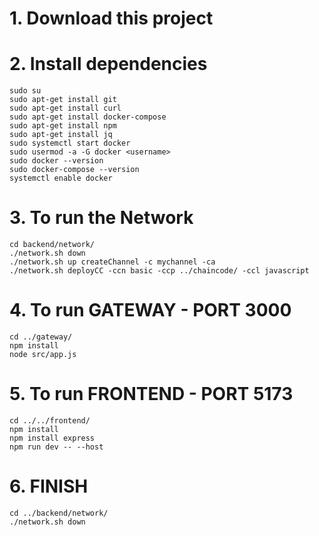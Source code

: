 # 1. Download this project

# 2. Install dependencies
	sudo su
 	sudo apt-get install git 
	sudo apt-get install curl
	sudo apt-get install docker-compose
	sudo apt-get install npm
	sudo apt-get install jq
	sudo systemctl start docker
	sudo usermod -a -G docker <username>
	sudo docker --version
	sudo docker-compose --version
	systemctl enable docker

# 3. To run the Network
	cd backend/network/
	./network.sh down
	./network.sh up createChannel -c mychannel -ca
	./network.sh deployCC -ccn basic -ccp ../chaincode/ -ccl javascript

# 4. To run GATEWAY - PORT 3000
	cd ../gateway/
	npm install
	node src/app.js

# 5. To run FRONTEND - PORT 5173
	cd ../../frontend/
	npm install
	npm install express
	npm run dev -- --host

# 6. FINISH
	cd ../backend/network/
	./network.sh down
